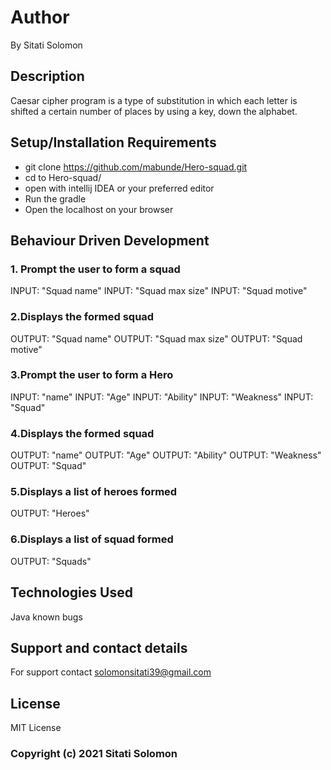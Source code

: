 # Author
By Sitati Solomon

## Description
Caesar cipher program is a type of substitution in which each letter is shifted a certain number of places by using a key, down the alphabet.

## Setup/Installation Requirements
* git clone https://github.com/mabunde/Hero-squad.git
* cd to Hero-squad/
* open with intellij IDEA or your preferred editor
* Run the gradle 
* Open the localhost on your browser
## Behaviour Driven Development
### 1. Prompt the user to form a squad
INPUT: "Squad name"
INPUT: "Squad max size"
INPUT: "Squad motive"
### 2.Displays the formed squad
OUTPUT: "Squad name"
OUTPUT: "Squad max size"
OUTPUT: "Squad motive"
### 3.Prompt the user to form a Hero
INPUT: "name"
INPUT: "Age"
INPUT: "Ability"
INPUT: "Weakness"
INPUT: "Squad"
### 4.Displays the formed squad
OUTPUT: "name"
OUTPUT: "Age"
OUTPUT: "Ability"
OUTPUT: "Weakness"
OUTPUT: "Squad"
### 5.Displays a list of heroes formed
OUTPUT: "Heroes"
### 6.Displays a list of squad formed
OUTPUT: "Squads"
## Technologies Used
Java
known bugs

## Support and contact details
For support contact solomonsitati39@gmail.com

## License
MIT License

### Copyright (c) 2021 Sitati Solomon